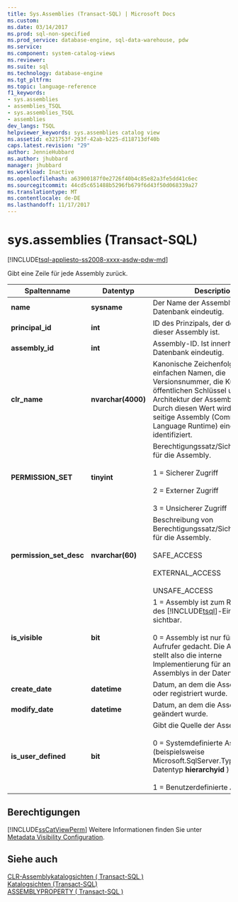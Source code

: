 ```yaml
---
title: Sys.Assemblies (Transact-SQL) | Microsoft Docs
ms.custom: 
ms.date: 03/14/2017
ms.prod: sql-non-specified
ms.prod_service: database-engine, sql-data-warehouse, pdw
ms.service: 
ms.component: system-catalog-views
ms.reviewer: 
ms.suite: sql
ms.technology: database-engine
ms.tgt_pltfrm: 
ms.topic: language-reference
f1_keywords:
- sys.assemblies
- assemblies_TSQL
- sys.assemblies_TSQL
- assemblies
dev_langs: TSQL
helpviewer_keywords: sys.assemblies catalog view
ms.assetid: e321753f-293f-42ab-b225-d118713df40b
caps.latest.revision: "29"
author: JennieHubbard
ms.author: jhubbard
manager: jhubbard
ms.workload: Inactive
ms.openlocfilehash: a63900187f0e2726f40b4c85e82a3fe5dd41c6ec
ms.sourcegitcommit: 44cd5c651488b5296fb679f6d43f50d068339a27
ms.translationtype: MT
ms.contentlocale: de-DE
ms.lasthandoff: 11/17/2017
---
```

# <a name="sysassemblies-transact-sql"></a>sys.assemblies (Transact-SQL)
[!INCLUDE[tsql-appliesto-ss2008-xxxx-asdw-pdw-md](../../includes/tsql-appliesto-ss2008-xxxx-asdw-pdw-md.md)]

  Gibt eine Zeile für jede Assembly zurück.  
  
|Spaltenname|Datentyp|Description|  
|-----------------|---------------|-----------------|  
|**name**|**sysname**|Der Name der Assembly. Ist in der Datenbank eindeutig.|  
|**principal_id**|**int**|ID des Prinzipals, der der Besitzer dieser Assembly ist.|  
|**assembly_id**|**int**|Assembly-ID. Ist innerhalb einer Datenbank eindeutig.|  
|**clr_name**|**nvarchar(4000)**|Kanonische Zeichenfolge, die den einfachen Namen, die Versionsnummer, die Kultur, den öffentlichen Schlüssel und die Architektur der Assembly codiert. Durch diesen Wert wird die CLR-seitige Assembly (Common Language Runtime) eindeutig identifiziert.|  
|**PERMISSION_SET**|**tinyint**|Berechtigungssatz/Sicherheitsebene für die Assembly.<br /><br /> 1 = Sicherer Zugriff<br /><br /> 2 = Externer Zugriff<br /><br /> 3 = Unsicherer Zugriff|  
|**permission_set_desc**|**nvarchar(60)**|Beschreibung von Berechtigungssatz/Sicherheitsebene für die Assembly.<br /><br /> SAFE_ACCESS<br /><br /> EXTERNAL_ACCESS<br /><br /> UNSAFE_ACCESS|  
|**is_visible**|**bit**|1 = Assembly ist zum Registrieren des [!INCLUDE[tsql](../../includes/tsql-md.md)]-Einstiegpunktes sichtbar.<br /><br /> 0 = Assembly ist nur für verwaltete Aufrufer gedacht. Die Assembly stellt also die interne Implementierung für andere Assemblys in der Datenbank bereit.|  
|**create_date**|**datetime**|Datum, an dem die Assembly erstellt oder registriert wurde.|  
|**modify_date**|**datetime**|Datum, an dem die Assembly geändert wurde.|  
|**is_user_defined**|**bit**|Gibt die Quelle der Assembly an.<br /><br /> 0 = Systemdefinierte Assemblys (beispielsweise Microsoft.SqlServer.Types für den Datentyp **hierarchyid** )<br /><br /> 1 = Benutzerdefinierte Assemblys|  
  
## <a name="permissions"></a>Berechtigungen  
 [!INCLUDE[ssCatViewPerm](../../includes/sscatviewperm-md.md)] Weitere Informationen finden Sie unter [Metadata Visibility Configuration](../../relational-databases/security/metadata-visibility-configuration.md).  
  
## <a name="see-also"></a>Siehe auch  
 [CLR-Assemblykatalogsichten &#40; Transact-SQL &#41;](../../relational-databases/system-catalog-views/clr-assembly-catalog-views-transact-sql.md)   
 [Katalogsichten &#40;Transact-SQL&#41;](../../relational-databases/system-catalog-views/catalog-views-transact-sql.md)   
 [ASSEMBLYPROPERTY &#40; Transact-SQL &#41;](../../t-sql/functions/assemblyproperty-transact-sql.md)  
  
  
